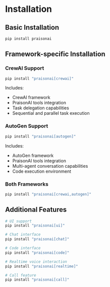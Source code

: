 # Installation

## Basic Installation
```bash
pip install praisonai
```

## Framework-specific Installation

### CrewAI Support
```bash
pip install "praisonai[crewai]"
```

Includes:
- CrewAI framework
- PraisonAI tools integration
- Task delegation capabilities
- Sequential and parallel task execution

### AutoGen Support
```bash
pip install "praisonai[autogen]"
```

Includes:
- AutoGen framework
- PraisonAI tools integration
- Multi-agent conversation capabilities
- Code execution environment

### Both Frameworks
```bash
pip install "praisonai[crewai,autogen]"
```

## Additional Features

```bash
# UI support
pip install "praisonai[ui]"

# Chat interface
pip install "praisonai[chat]"

# Code interface
pip install "praisonai[code]"

# Realtime voice interaction
pip install "praisonai[realtime]"

# Call feature
pip install "praisonai[call]"
```